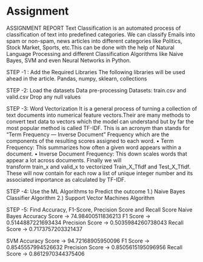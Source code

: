 # Assignment
ASSIGNMENT REPORT
Text Classification is an automated process of classification of text into predefined categories. We can classify Emails into spam or non-spam, news articles into different categories like Politics, Stock Market, Sports, etc.This can be done with the help of Natural Language Processing and different Classification Algorithms like Naive Bayes, SVM and even Neural Networks in Python.

STEP -1 : Add the Required Libraries
The following libraries will be used ahead in the article.
Pandas, numpy, sklearn, collections

STEP -2: Load the datasets Data pre-processing
Datasets: train.csv and valid.csv
Drop any null values

STEP -3: Word Vectorization
It is a general process of turning a collection of text documents into numerical feature vectors.Their are many methods to convert text data to vectors which the model can understand but by far the most popular method is called TF-IDF. This is an acronym than stands for “Term Frequency — Inverse Document” Frequency which are the components of the resulting scores assigned to each word.
•	Term Frequency: This summarizes how often a given word appears within a document.
•	Inverse Document Frequency: This down scales words that appear a lot across documents.
Finally we will transform train_x and valid_x to vectorized Train_X_Tfidf and Test_X_Tfidf. These will now contain for each row a list of unique integer number and its associated importance as calculated by TF-IDF.

STEP -4: Use the ML Algorithms to Predict the outcome
1.)	Naive Bayes Classifier Algorithm
2.)	Support Vector Machines Algorithm

STEP -5: Find Accuracy, F1-Score, Precision Score and Recall Score
Naive Bayes Accuracy Score ->  74.98400511836213
F1 Score ->  0.5144887221693434
Precision Score ->  0.5035984260738043
Recall Score ->  0.7173757203321437

SVM Accuracy Score ->  94.72168905950096
F1 Score ->  0.8545557994526632
Precision Score ->  0.8505615195096956
Recall Score ->  0.8612970344375406



